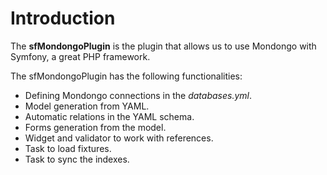 Introduction
============

The **sfMondongoPlugin** is the plugin that allows us to use Mondongo with Symfony, a great PHP framework.

The sfMondongoPlugin has the following functionalities:

  * Defining Mondongo connections in the *databases.yml*.
  * Model generation from YAML.
  * Automatic relations in the YAML schema.
  * Forms generation from the model.
  * Widget and validator to work with references.
  * Task to load fixtures.
  * Task to sync the indexes.
